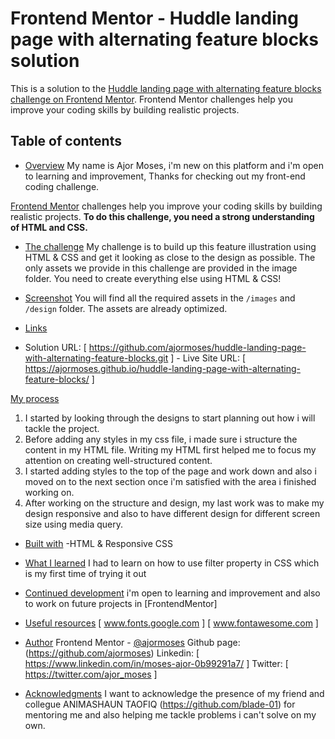 # Frontend Mentor - Huddle landing page with alternating feature blocks solution

This is a solution to the [Huddle landing page with alternating feature blocks challenge on Frontend Mentor](https://www.frontendmentor.io/challenges/huddle-landing-page-with-alternating-feature-blocks-5ca5f5981e82137ec91a5100). Frontend Mentor challenges help you improve your coding skills by building realistic projects. 

## Table of contents

- [Overview](#overview)
 My name is Ajor Moses, i'm new on this platform and i'm open to learning and improvement, Thanks for checking out my front-end coding challenge.

 [Frontend Mentor](https://www.frontendmentor.io) challenges help you improve your coding skills by building realistic projects.
    **To do this challenge, you need a strong understanding of HTML and CSS.**

  - [The challenge](#the-challenge)
  My challenge is to build up this feature illustration using HTML & CSS and get it looking as close to the design as possible.
  The only assets we provide in this challenge are provided in the image folder. You need to create everything else using HTML & CSS!

  - [Screenshot](#screenshot)
  You will find all the required assets in the `/images` and `/design` folder. The assets are already optimized.

  - [Links](#links)
   - Solution URL:   [ https://github.com/ajormoses/huddle-landing-page-with-alternating-feature-blocks.git ]
    - Live Site URL:  [ https://ajormoses.github.io/huddle-landing-page-with-alternating-feature-blocks/ ]

[My process](#my-process)
   1. I started by looking through the designs to start planning out how i will tackle the project. 
   2. Before adding any styles in my css file, i made sure i structure the content in my HTML file. Writing my HTML first helped me to focus my attention on creating well-structured content.
   3. I started adding styles to the top of the page and work down and also i moved on to the next section once i'm satisfied with the area i finished working on.
   4. After working on the structure and design, my last work was to make my design responsive and also to have different design for different screen size using media query.

  - [Built with](#built-with)
  -HTML & Responsive CSS

  - [What I learned](#what-i-learned)
   I had to learn on how to use filter property in CSS which is my first time of trying it out

  - [Continued development](#continued-development)
   i'm open to learning and improvement and also to work on future projects in [FrontendMentor]

  - [Useful resources](#useful-resources)
  [ www.fonts.google.com ]
  [ www.fontawesome.com ]

- [Author](#author)
   Frontend Mentor - [@ajormoses](https://www.frontendmentor.io/profile/ajormoses)
   Github page: (https://github.com/ajormoses)
   Linkedin: [ https://www.linkedin.com/in/moses-ajor-0b99291a7/ ]
   Twitter: [ https://twitter.com/ajor_moses ]

- [Acknowledgments](#acknowledgments)
   I want to acknowledge the presence of my friend and collegue ANIMASHAUN TAOFIQ (https://github.com/blade-01) for mentoring me and also helping me tackle problems i can't solve on my own.


